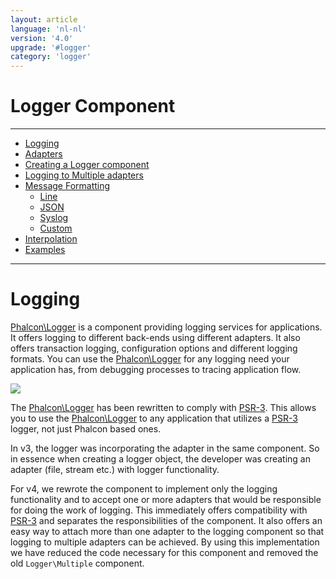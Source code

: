 ```yaml
---
layout: article
language: 'nl-nl'
version: '4.0'
upgrade: '#logger'
category: 'logger'
---
```

# Logger Component

* * *

- [Logging](logger-overview)
- [Adapters](logger-adapters)
- [Creating a Logger component](logger-creating)
- [Logging to Multiple adapters](logger-multiple)
- [Message Formatting](logger-message-formatting) 
    - [Line](logger-message-formatting-line)
    - [JSON](logger-message-formatting-json)
    - [Syslog](logger-message-formatting-syslog)
    - [Custom](logger-message-formatting-custom)
- [Interpolation](logger-interpolation)
- [Examples](logger-examples)

* * *

# Logging

[Phalcon\Logger](api/Phalcon_Logger) is a component providing logging services for applications. It offers logging to different back-ends using different adapters. It also offers transaction logging, configuration options and different logging formats. You can use the [Phalcon\Logger](api/Phalcon_Logger) for any logging need your application has, from debugging processes to tracing application flow.

![](/assets/images/implements-psr--3-orange.svg)

The [Phalcon\Logger](api/Phalcon_Logger) has been rewritten to comply with [PSR-3](https://www.php-fig.org/psr/psr-3/). This allows you to use the [Phalcon\Logger](api/Phalcon_Logger) to any application that utilizes a [PSR-3](https://www.php-fig.org/psr/psr-3/) logger, not just Phalcon based ones.

In v3, the logger was incorporating the adapter in the same component. So in essence when creating a logger object, the developer was creating an adapter (file, stream etc.) with logger functionality.

For v4, we rewrote the component to implement only the logging functionality and to accept one or more adapters that would be responsible for doing the work of logging. This immediately offers compatibility with [PSR-3](https://www.php-fig.org/psr/psr-3/) and separates the responsibilities of the component. It also offers an easy way to attach more than one adapter to the logging component so that logging to multiple adapters can be achieved. By using this implementation we have reduced the code necessary for this component and removed the old `Logger\Multiple` component.